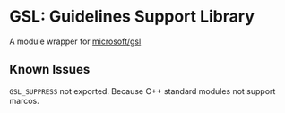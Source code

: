 # GSL: Guidelines Support Library

A module wrapper for [microsoft/gsl](https://github.com/microsoft/GSL)

## Known Issues

`GSL_SUPPRESS` not exported. Because C++ standard modules not support marcos.
